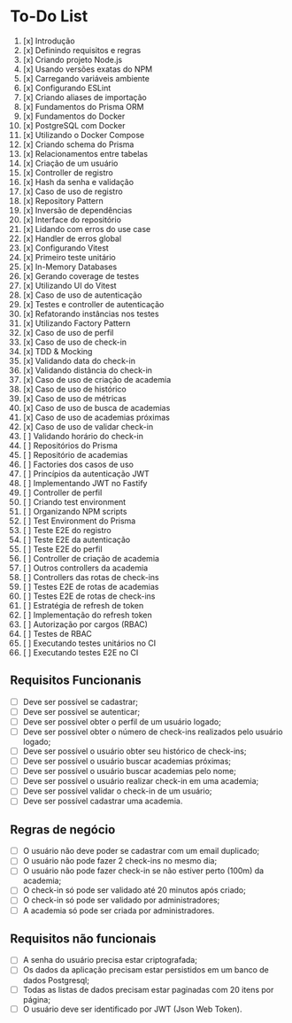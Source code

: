 # To-Do List

1. [x] Introdução
2. [x] Definindo requisitos e regras
3. [x] Criando projeto Node.js
4. [x] Usando versões exatas do NPM
5. [x] Carregando variáveis ambiente
6. [x] Configurando ESLint
7. [x] Criando aliases de importação
8. [x] Fundamentos do Prisma ORM
9. [x] Fundamentos do Docker
10. [x] PostgreSQL com Docker
11. [x] Utilizando o Docker Compose
12. [x] Criando schema do Prisma
13. [x] Relacionamentos entre tabelas
14. [x] Criação de um usuário
15. [x] Controller de registro
16. [x] Hash da senha e validação
17. [x] Caso de uso de registro
18. [x] Repository Pattern
19. [x] Inversão de dependências
20. [x] Interface do repositório
21. [x] Lidando com erros do use case
22. [x] Handler de erros global
23. [x] Configurando Vitest
24. [x] Primeiro teste unitário
25. [x] In-Memory Databases
26. [x] Gerando coverage de testes
27. [x] Utilizando UI do Vitest
28. [x] Caso de uso de autenticação
29. [x] Testes e controller de autenticação
30. [x] Refatorando instâncias nos testes
31. [x] Utilizando Factory Pattern
32. [x] Caso de uso de perfil
33. [x] Caso de uso de check-in
34. [x] TDD & Mocking
35. [x] Validando data do check-in
36. [x] Validando distância do check-in
37. [x] Caso de uso de criação de academia
38. [x] Caso de uso de histórico
39. [x] Caso de uso de métricas
40. [x] Caso de uso de busca de academias
41. [x] Caso de uso de academias próximas
42. [x] Caso de uso de validar check-in
43. [ ] Validando horário do check-in
44. [ ] Repositórios do Prisma
45. [ ] Repositório de academias
46. [ ] Factories dos casos de uso
47. [ ] Princípios da autenticação JWT
48. [ ] Implementando JWT no Fastify
49. [ ] Controller de perfil
50. [ ] Criando test environment
51. [ ] Organizando NPM scripts
52. [ ] Test Environment do Prisma
53. [ ] Teste E2E do registro
54. [ ] Teste E2E da autenticação
55. [ ] Teste E2E do perfil
56. [ ] Controller de criação de academia
57. [ ] Outros controllers da academia
58. [ ] Controllers das rotas de check-ins
59. [ ] Testes E2E de rotas de academias
60. [ ] Testes E2E de rotas de check-ins
61. [ ] Estratégia de refresh de token
62. [ ] Implementação do refresh token
63. [ ] Autorização por cargos (RBAC)
64. [ ] Testes de RBAC
65. [ ] Executando testes unitários no CI
66. [ ] Executando testes E2E no CI

## Requisitos Funcionanis

- [ ] Deve ser possível se cadastrar;
- [ ] Deve ser possível se autenticar;
- [ ] Deve ser possível obter o perfil de um usuário logado;
- [ ] Deve ser possível obter o número de check-ins realizados pelo usuário logado;
- [ ] Deve ser possível o usuário obter seu histórico de check-ins;
- [ ] Deve ser possível o usuário buscar academias próximas;
- [ ] Deve ser possível o usuário buscar academias pelo nome;
- [ ] Deve ser possível o usuário realizar check-in em uma academia;
- [ ] Deve ser possível validar o check-in de um usuário;
- [ ] Deve ser possível cadastrar uma academia.

## Regras de negócio

- [ ] O usuário não deve poder se cadastrar com um email duplicado;
- [ ] O usuário não pode fazer 2 check-ins no mesmo dia;
- [ ] O usuário não pode fazer check-in se não estiver perto (100m) da academia;
- [ ] O check-in só pode ser validado até 20 minutos após criado;
- [ ] O check-in só pode ser validado por administradores;
- [ ] A academia só pode ser criada por administradores.

## Requisitos não funcionais

- [ ] A senha do usuário precisa estar criptografada;
- [ ] Os dados da aplicação precisam estar persistidos em um banco de dados Postgresql;
- [ ] Todas as listas de dados precisam estar paginadas com 20 itens por página;
- [ ] O usuário deve ser identificado por JWT (Json Web Token).

